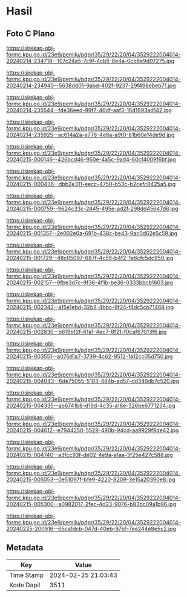 # Hasil

## Foto C Plano

https://sirekap-obj-formc.kpu.go.id/23e9/pemilu/pdpr/35/29/22/20/04/3529222004014-20240214-234718--107c24a5-7c9f-4cb5-8e4a-0cb8e9d07275.jpg

https://sirekap-obj-formc.kpu.go.id/23e9/pemilu/pdpr/35/29/22/20/04/3529222004014-20240214-234940--5638dd01-9abd-402f-9237-29f498ebeb71.jpg

https://sirekap-obj-formc.kpu.go.id/23e9/pemilu/pdpr/35/29/22/20/04/3529222004014-20240214-235544--fde36eed-99f7-46df-aaf3-16d1693ad142.jpg

https://sirekap-obj-formc.kpu.go.id/23e9/pemilu/pdpr/35/29/22/20/04/3529222004014-20240214-235925--ac614a2a-e778-4e8a-a9f0-81b60e14de9d.jpg

https://sirekap-obj-formc.kpu.go.id/23e9/pemilu/pdpr/35/29/22/20/04/3529222004014-20240215-000146--426bcd46-950e-4a5c-9ad4-60cf4009f6bf.jpg

https://sirekap-obj-formc.kpu.go.id/23e9/pemilu/pdpr/35/29/22/20/04/3529222004014-20240215-000436--dbb2e311-eecc-4750-b53c-b2cefc8425a5.jpg

https://sirekap-obj-formc.kpu.go.id/23e9/pemilu/pdpr/35/29/22/20/04/3529222004014-20240215-000759--9624c33c-2445-495e-ad2f-298dd45647d6.jpg

https://sirekap-obj-formc.kpu.go.id/23e9/pemilu/pdpr/35/29/22/20/04/3529222004014-20240215-001357--2e002e0a-691b-438c-be43-9ac0d62e5c59.jpg

https://sirekap-obj-formc.kpu.go.id/23e9/pemilu/pdpr/35/29/22/20/04/3529222004014-20240215-001729--48c05097-687f-4c59-b4f2-1e6cfc5dc950.jpg

https://sirekap-obj-formc.kpu.go.id/23e9/pemilu/pdpr/35/29/22/20/04/3529222004014-20240215-002157--9fbe3d7c-9f36-4f1b-be36-0333bbcb1603.jpg

https://sirekap-obj-formc.kpu.go.id/23e9/pemilu/pdpr/35/29/22/20/04/3529222004014-20240215-002342--a15e1ebd-32b8-4bbc-9f24-f4dc5cb71468.jpg

https://sirekap-obj-formc.kpu.go.id/23e9/pemilu/pdpr/35/29/22/20/04/3529222004014-20240215-002830--b619bf2f-61a1-4ec7-8f21-f0caf67013f6.jpg

https://sirekap-obj-formc.kpu.go.id/23e9/pemilu/pdpr/35/29/22/20/04/3529222004014-20240215-003551--a076d1a7-3739-4c62-9512-1a12cc05d750.jpg

https://sirekap-obj-formc.kpu.go.id/23e9/pemilu/pdpr/35/29/22/20/04/3529222004014-20240215-004043--6de75055-5183-484b-ad57-dd346db7c520.jpg

https://sirekap-obj-formc.kpu.go.id/23e9/pemilu/pdpr/35/29/22/20/04/3529222004014-20240215-004335--ab6741b8-d19d-4c35-a18e-326be6771234.jpg

https://sirekap-obj-formc.kpu.go.id/23e9/pemilu/pdpr/35/29/22/20/04/3529222004014-20240215-004612--e7944250-5529-490b-94cd-aa9929f9de42.jpg

https://sirekap-obj-formc.kpu.go.id/23e9/pemilu/pdpr/35/29/22/20/04/3529222004014-20240215-004740--a3fcc93f-de02-4e9a-a1aa-3f25e427c588.jpg

https://sirekap-obj-formc.kpu.go.id/23e9/pemilu/pdpr/35/29/22/20/04/3529222004014-20240215-005053--0e51097f-bfe9-4220-8209-3e15a20390e8.jpg

https://sirekap-obj-formc.kpu.go.id/23e9/pemilu/pdpr/35/29/22/20/04/3529222004014-20240215-005300--a0982017-2fec-4d23-9076-b83bc09a1b96.jpg

https://sirekap-obj-formc.kpu.go.id/23e9/pemilu/pdpr/35/29/22/20/04/3529222004014-20240225-200916--65ca1dcb-047d-40eb-97b1-7ee244e8e5c2.jpg


## Metadata

| Key        | Value               |
| ---------- | ------------------- |
| Time Stamp | 2024-02-25 21:03:43 |
| Kode Dapil | 3511                |




